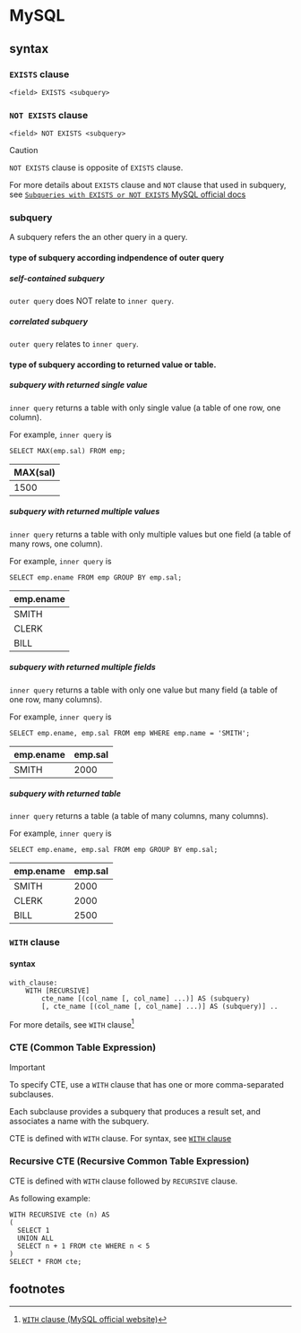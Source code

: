 # MySQL
## syntax
### `EXISTS` clause

```
<field> EXISTS <subquery>
```

### `NOT EXISTS` clause

```
<field> NOT EXISTS <subquery>
```

> [!CAUTION]
> `NOT EXISTS` clause is opposite of `EXISTS` clause.

For more details about `EXISTS` clause and `NOT` clause that used in subquery, see [`Subqueries with EXISTS or NOT EXISTS` MySQL official docs](https://dev.mysql.com/doc/refman/8.4/en/exists-and-not-exists-subqueries.html)

### subquery
A subquery refers the an other query in a query.

#### type of subquery according indpendence of outer query
##### self-contained subquery
`outer query` does NOT relate to `inner query`.

##### correlated subquery
`outer query` relates to `inner query`.

#### type of subquery according to returned value or table.
##### subquery with returned single value
`inner query` returns a table with only single value (a table of one row, one column).

For example, `inner query` is 

`SELECT MAX(emp.sal) FROM emp;`

| MAX(sal) |
| :- |
| 1500 |

##### subquery with returned multiple values
`inner query` returns a table with only multiple values but one field (a table of many rows, one column).

For example, `inner query` is

`SELECT emp.ename FROM emp GROUP BY emp.sal;`

| emp.ename |
| :- |
| SMITH |
| CLERK |
| BILL |

##### subquery with returned multiple fields
`inner query` returns a table with only one value but many field (a table of one row, many columns).

For example, `inner query` is

`SELECT emp.ename, emp.sal FROM emp WHERE emp.name = 'SMITH';`

| emp.ename | emp.sal |
| :- | :- |
| SMITH | 2000 |

##### subquery with returned table
`inner query` returns a table (a table of many columns, many columns).

For example, `inner query` is

`SELECT emp.ename, emp.sal FROM emp GROUP BY emp.sal;`

| emp.ename | emp.sal |
| :- | :- |
| SMITH | 2000 |
| CLERK | 2000 |
| BILL | 2500 |


### `WITH` clause
#### syntax 

```
with_clause:
    WITH [RECURSIVE]
        cte_name [(col_name [, col_name] ...)] AS (subquery)
        [, cte_name [(col_name [, col_name] ...)] AS (subquery)] ..
```

For more details, see `WITH` clause[^1]

### CTE (Common Table Expression)

> [!IMPORTANT]
> To specify CTE, use a `WITH` clause that has one or more comma-separated subclauses.
>
> Each subclause provides a subquery that produces a result set, and associates a name with the subquery. 

CTE is defined with `WITH` clause.
For syntax, see [`WITH` clause](#syntax-1)

### Recursive CTE (Recursive Common Table Expression)
CTE is defined with `WITH` clause followed by `RECURSIVE` clause.

As following example:

```
WITH RECURSIVE cte (n) AS
(
  SELECT 1
  UNION ALL
  SELECT n + 1 FROM cte WHERE n < 5
)
SELECT * FROM cte;
```

## footnotes
[^1]: [`WITH` clause (MySQL official website)](https://dev.mysql.com/doc/refman/8.4/en/with.html)
